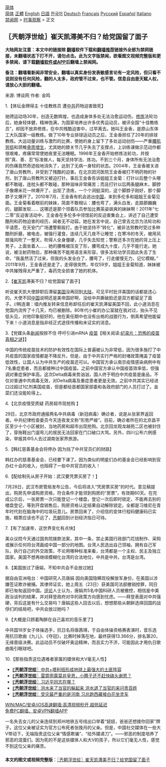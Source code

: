  <!-- 面包屑导航 --> <div class="breadcrumb"><!-- GTranslate: https://gtranslate.io/ -->  <div class="switcher notranslate">  <div class="selected">  <a href="#" onclick="return false;"> 简体</a>  </div>  <div class="option">  <a href="https://www.bannedbook.org" onclick="doGTranslate('zh-CN|zh-CN');jQuery('div.switcher div.selected a').html(jQuery(this).html());return false;" title="简体中文" class="nturl selected"> 简体</a>  <a href="https://www.bannedbook.org/zh-tw/" onclick="doGTranslate('zh-CN|zh-TW');jQuery('div.switcher div.selected a').html(jQuery(this).html());return false;" title="繁體中文" class="nturl"> 正體</a>  <a href="https://www.bannedbook.org/en/" onclick="doGTranslate('zh-CN|en');jQuery('div.switcher div.selected a').html(jQuery(this).html());return false;" title="English" class="nturl"> English</a>  <a href="https://www.bannedbook.org/ja/" onclick="doGTranslate('zh-CN|ja');jQuery('div.switcher div.selected a').html(jQuery(this).html());return false;" title="日本語" class="nturl"> 日語</a>  <a href="https://www.bannedbook.org/ko/" onclick="doGTranslate('zh-CN|ko');jQuery('div.switcher div.selected a').html(jQuery(this).html());return false;" title="한국어" class="nturl"> 한국어</a>  <a href="https://www.bannedbook.org/de/" onclick="doGTranslate('zh-CN|de');jQuery('div.switcher div.selected a').html(jQuery(this).html());return false;" title="Deutsch" class="nturl"> Deutsch</a>  <a href="https://www.bannedbook.org/fr/" onclick="doGTranslate('zh-CN|fr');jQuery('div.switcher div.selected a').html(jQuery(this).html());return false;" title="Français" class="nturl"> Français</a>  <a href="https://www.bannedbook.org/ru/" onclick="doGTranslate('zh-CN|ru');jQuery('div.switcher div.selected a').html(jQuery(this).html());return false;" title="Русский" class="nturl"> Русский</a>  <a href="https://www.bannedbook.org/es/" onclick="doGTranslate('zh-CN|es');jQuery('div.switcher div.selected a').html(jQuery(this).html());return false;" title="Español" class="nturl"> Español</a>  <a href="https://www.bannedbook.org/it/" onclick="doGTranslate('zh-CN|it');jQuery('div.switcher div.selected a').html(jQuery(this).html());return false;" title="Italiano" class="nturl"> Italiano</a>  </div>  </div>      <div class='breadcrumb-sub'><!-- Breadcrumb NavXT 6.3.0 --> <a href="https://www.bannedbook.org/" class="home">禁闻网</a> &gt; <a href="https://www.bannedbook.org/bnews/ssgc/" class="category">时事观察</a> &gt; 正文</div></div><h2>〖兲朝浮世绘〗崔天凯滞美不归？给党国留了面子</h2> <p class="notice"><b>大陆网友注意：本文中的链接除 <a href="https://github.com/bannedbook/fanqiang" >翻墙</a>软件下载和<a href="https://github.com/killgcd/justmysocks/blob/master/README.md">翻墙推荐</a>链接外全部为禁网链接，未翻墙状态下打不开，请勿点击。此为文字版禁闻，欲看图文视频完整版和更多禁闻，请下载<a href="https://github.com/bannedbook/fanqiang">翻墙软件或APP</a>后翻墙上禁闻网。</p><p>备注：翻墙看新闻非常安全，翻墙以真实身份发表敏感言论有一定风险，但只看不说则没有任何风险，翻的人太多，政府管不过来，也不管。信息自由是天赋人权，请放心大胆的翻墙。</b></p>  <div class="entry"> <p>来源:&nbsp;博谈网                            作者:&nbsp;金鸣                           </p> <p>1.【体坛金牌得主 十佳教练员 遭<a href="https://www.bannedbook.org/bnews/tag/%e4%b8%ad%e5%85%b1/" class="st_tag internal_tag" rel="tag" title="标签 中共 下的日志">中共</a>药物迫害致死】</p> <p></p> <p>驰骋运动场30年，创造无数辉煌，也造成身体多处无法治愈运动伤，<span class='wp_keywordlink'><a href="https://www.qi-gong.me/" title="气功修炼网" target="_blank">修炼</a></span>法轮功后，她身轻体健，精神饱满，为国家培养出许多优秀运动员，被评全国“十佳教练员”，却因不放弃修炼，在中共残酷迫害中，过早离去。她叫王金香，是原山东体工大队国家一级教练。做了10年专业排球运动员之后，王金香担任了20年的排球教练。大运动量训练与激烈的比赛，使她的身上留下了多处运动创伤——严重<a href="https://www.bannedbook.org/bnews/tag/%e8%85%b0%e8%82%8c%e5%8a%b3%e6%8d%9f/" class="st_tag internal_tag" rel="tag" title="标签 腰肌劳损 下的日志">腰肌劳损</a>和颈椎<a href="https://www.bannedbook.org/bnews/tag/%e9%aa%a8%e8%b4%a8%e5%a2%9e%e7%94%9f/" class="st_tag internal_tag" rel="tag" title="标签 骨质增生 下的日志">骨质增生</a>，尤其她的膝关节几乎失去了支撑点，上训练课做示范动作都很艰难，疼痛常常使她夜里无法睡眠。1996年王金香开始修炼法轮功，并按照“真、善、忍”标准做人，每天坚持学法、炼功。不到三个月，身体所有无法治愈的伤痛竟然奇迹般地消失了，达到了无病一身轻的状态。2004年，王金香被关进了唐山劳教所，并受到了残酷的迫害。在北京团河医院王金香被打不明药物的针剂，到了唐山劳教所又被迫打针。事后王金香告诉姐姐王金菊：打针以后整个头哪都不敢碰，连枕头都不敢碰，那种滋味非常痛苦；而且打针以后两条腿麻木，脚脖子像爆米花一样爆开了，出现了溃疡，一个个洞挺深的，这个脚脖子刚好，那个脚脖子又爆开了。2010年7月，王金香有机会逃出<span class='wp_keywordlink_affiliate'><a href="https://www.bannedbook.org/" title="中国" target="_blank">中国</a></span>，来到多伦多和姐姐王金菊见面。王金菊看着眼前的妹妹，简直不敢相认：腰也弯了，满头白发，走路颤巍巍的，腿脚发软…… 这哪还是那个领着队员参加比赛英姿飒爽的妹妹啊！2011年“七二零”反迫害活动中，王金香在多伦多中领馆前的反迫害集会上，讲述了自己遭受酷刑和药物迫害的经历，闻者无不动容。她在发言中说，自己曾去北京为法轮功和平请愿，在天安门广场遭警察殴打。由于她坚持不“转化”，被非法劳教时受过多种酷刑折磨，被电击，被强行灌食，连续几天几夜不让睡觉；在寒冷的冬天，被用风扇强风吹了一整天，吹得人全身僵硬，几乎失去知觉；警察还多次在她的背上压上凳子，上面坐着人…… 她的腰椎被压变了形，腰弯成九十度，几乎不能行走。她说，被注射药物后，那种痛苦不能用语言来形容，很多法轮功学员因此失去了生命，“我虽然活了过来，但我的头发全白了，腰弯了，行走缓慢无力，记忆模糊。” 2011年9月，王金香还是走了，走得很突然，年仅59岁。姐姐王金菊知道，妹妹被中共摧残得太严重了，毒药完全损害了她的机体。</p> <p>2.【<a href="https://www.bannedbook.org/bnews/tag/%e5%b4%94%e5%a4%a9%e5%87%af/" class="st_tag internal_tag" rel="tag" title="标签 崔天凯 下的日志">崔天凯</a>滞美不归？给党国留了面子】</p> <p></p> <p>听说崔天凯大使辞职后滞留<a href="https://www.bannedbook.org/bnews/tag/%e7%be%8e%e5%9b%bd/" class="st_tag internal_tag" rel="tag" title="标签 美国 下的日志">美国</a>没再回到<span class='wp_keywordlink_affiliate'><a href="https://www.bannedbook.org/" title="大陆" target="_blank">大陆</a></span>，可见平时批评美国的话都是违心的。大使不回<a href="https://www.bannedbook.org/bnews/tag/%E4%B8%AD%E5%9B%BD/" class="st_tag internal_tag" rel="tag" title="标签 中国 下的日志">中国</a>说明还是美帝国好啊，没给中共撕破脸还是双方都留足了面子。//韩连潮：墙内推友转来信息称卸任后的崔天凯滞留美国不回，此小道消息在党国内流传了十几天，均已被删除。80年代小崔的办公室就在我对过，抬头不见低头见，对他印象挺好的，他在美任期中也没有出格的战狼行为，倒真希望他能留下来！小道消息是指非经正式途径传播和未证实的消息。</p> <p>3.【党媒头条<span class='wp_keywordlink_affiliate'><a href="https://www.bannedbook.org/" title="新闻">新闻</a></span>按捺不住 呼吁引进mRNA <span class='wp_keywordlink'><a href="https://www.bannedbook.org/bnews/tculture/20160630/551027.html" title="疫苗" target="_blank">疫苗</a></span>【相关阅读:<a href='https://www.bannedbook.org/bnews/topimagenews/20180408/925060.html' target='_blank'>纪录片：恐怖的疫苗真相之谜</a>】】</p>  <p></p> <p>中国的传统疫苗技术的防护有效性在国际上普遍被认为非常低，因为很多施打了中共疫苗的国家疫情都是不降反升。但是，由于中共实行严格的封堵政策掩盖了疫苗低效性，让国人认为中共生产的疫苗还可以。中国官方承认南京疫情感染病例中有7名重症患者，而且都接种过中国疫苗。之前中国官方承认中国疫苗效率低，但强调对重症保护率高。这次Delta病毒来势汹汹，国人终于明白中共疫苗是废品，不仅对普通中共病毒无效，对Delta病毒及重症患者更是无效。之前中共其实已经进口过超过1亿剂美国疫苗，但是都给首都国家部委和各政府部门的人员打过了。韭菜们还没能轮得上。</p> <p>4.【北京疫情受质疑 药房超市现抢购 】</p> <p></p> <p>29日，北京市政府通报两名中共病毒（新冠病毒）确诊者，说是从张家界返回者。中共纪律检查委员今天连夜发文称“形势严峻”。目前，确诊者所在的北京昌平区至少十个小区被封，当地药房和超市出现抢购。北京回龙观龙越苑二区也被封住了，穿拖鞋出门遛弯儿的居民无法回家在门口破口大骂。另外，四川公布六例感染，举报其中5人去过湖南张家界旅游。</p> <p>5.【韩红慈善基金会将停办 因为挡了中共官员们的财路】</p> <p></p> <p>韩红办的慈善基金会，已经要下课了。因为类似的明星们办的基金会已经影响到官办红十会的收入，也阻碍了一些中共官员的收入！</p>  <p>6.【配给制先从房子开始：武汉要凭票买房了！】</p> <p></p> <p>7月28日，武汉市房管局发布公告，今后将进入“凭房票买房”的时代。意见稿提出，购房先申请购房资格，符合条件才能领到购房的“房票”，有效期60天。在完成公示后，一张房票一次只能登记一个楼盘，登记一次后即时锁定，不能再去别的楼盘登记，等到开盘销售后，购房资格认定结果自动解除锁定。全都是习维尼在青年时代刻在脑海中的垃圾玩意儿。房票回来了，介绍信的变体行程码健康码已实施，粮票应该也不远了，<a href="https://www.bannedbook.org/bnews/tag/%e5%85%b2%e6%9c%9d/" class="st_tag internal_tag" rel="tag" title="标签 兲朝 下的日志">兲朝</a>回到计划经济指日可待。</p> <p>7.【有了加速帝，这世界变化有点快】</p> <p></p> <p>美众议院今天通过国务院拨款法案，其中一条，禁止美国行政部门花钱制作、采购或展示任何将台湾画成中国一部分的地图。台湾人民选出自己领袖，拥有自己军队，执行自己的外交政策，不论用哪种标准来看，台湾都是一个主权、民主及独立国家。美国不想再继续模糊化台湾的合法地位，中共是中共，台湾是台湾。</p> <p>8.【美国放过了唐娟，不知中共会不会放过她】</p> <p></p>  <p>据自由亚洲电台：中国研究人员唐娟 因向美国隐瞒现役解放军身份，在美国以涉嫌签证欺诈被捕。其律师证实，她上周五（23日）获美国司法部撤销控罪，同日即已匆匆返回中国。<span class='wp_keywordlink_affiliate'><a href="https://www.bannedbook.org/bnews/comments/" title="新闻评论" target="_blank">评论</a></span>人士认为，唐娟共5名中国科研人员被撤控，相信是中美政治谈判的结果，并对拜登政府对华的政策方向感到忧虑。——拜登表面对中共强硬，背后这是有什么交易吗？唐娟这些人回去以后，想想那些从朝鲜选择回国的战俘们的结局吧，中共会放过她吗？</p> <p>9.【大概是只顾着陶醉在自己喜欢的音乐里了】</p> <p></p> <p>中共国18岁女子体操选手，抗日名将唐茜靖，于自由体操资格赛表演时，音乐选用抗日歌曲《九儿》、《夺冠》，比赛时掉落在地，最终获得13.366分，排名第20，无缘晋级决赛。此运动员不仅破坏奥运精神，而且实力不济，可能因此才用仇日歌曲吸引眼球吧。</p> <p>10.【那些指责这位遇难者家属的媒体和大V毫无人性】</p> <p></p> <ul class='op-related-articles' title='相关阅读'> <li><a href='https://www.bannedbook.org/bnews/ssgc/20210729/1596268.html' target='_blank'>〖<b>兲朝浮世绘</b>〗中共+塔利班形成地球上最强大的土匪阵容</a></li> <li><a href='https://www.bannedbook.org/bnews/ssgc/20210728/1595519.html' target='_blank'>〖<b>兲朝浮世绘</b>〗雷霆雨露莫非皇恩，小腾子还不赶快磕头谢恩？</a></li> <li><a href='https://www.bannedbook.org/bnews/ssgc/20210727/1594980.html' target='_blank'>〖<b>兲朝浮世绘</b>〗习近平同志在哪？</a></li> <li><a href='https://www.bannedbook.org/bnews/ssgc/20210726/1594246.html' target='_blank'>〖<b>兲朝浮世绘</b>〗洪水来了当官的躲起来 洪水退了当官的来问责百姓</a></li> <li><a href='https://www.bannedbook.org/bnews/ssgc/20210724/1593236.html' target='_blank'>〖<b>兲朝浮世绘</b>〗受灾最严重的是河南 习总跑西藏接白花坐灵车</a></li> </ul> <p class="texttj"> <a href="https://github.com/bannedbook/fanqiang/wiki/V2ray%E6%9C%BA%E5%9C%BA" target="_blank">WIN/MAC/安卓/iOS高速翻墙:高清视频秒开,超低延迟</a><br/> <a href="https://github.com/bannedbook/fanqiang/wiki/%E7%A6%81%E9%97%BB%E7%BD%91%E5%AE%89%E5%8D%93%E7%BF%BB%E5%A2%99%E6%96%B0%E9%97%BBAPP" target="_blank">免费PC翻墙、安卓VPN翻墙APP</a></p><p>一名失去女儿的父亲连续到郑州地铁五号线出口举着“妞妞，爸爸还想接你回家”牌子。这位父亲被证实为官方公布死者张挽月的父亲。但是，中国社交媒体在一些大V带动下，无端指责这位父亲“情感欺骗”、“给外媒递刀”。——邪恶的制度培养了邪恶的混蛋们。因为死的不是这些媒体人和大V的孩子，所以它们毫无人性，感觉不到这位父亲的痛苦。</p> <a name='sharetosocial'></a>  <div style="margin-bottom:5px;padding-bottom:5px;clear:both"> <div id="archive-pix-1" class="banner-ads"> <!-- AuctionX Display platform tag START --> <div id="26318x728x90x621x_ADSLOT2" clicktrack="%%CLICK_URL_ESC%%"></div> <!-- AuctionX Display platform tag END --> </div> <div id="archive-pix-2" class="banner-ads"> <!-- AuctionX Display platform tag START --> <div id="26315x300x250x621x_ADSLOT2" clicktrack="%%CLICK_URL_ESC%%"></div> <!-- AuctionX Display platform tag END --> </div> </div>  <div id="archive-pix-1" class="banner-ads"> <!-- AuctionX Display platform tag START --> <div id="26318x728x90x621x_ADSLOT3" clicktrack="%%CLICK_URL_ESC%%"></div> <!-- AuctionX Display platform tag END --> </div> <div><b>本文的图文或视频完整版</b>：<a href='https://www.bannedbook.org/bnews/ssgc/20210730/1596723.html'>〖兲朝浮世绘〗崔天凯滞美不归？给党国留了面子</a></div>  </div><!--END ENTRY--> 